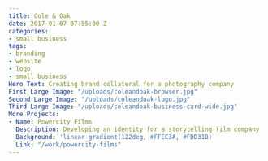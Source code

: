 ```yaml
---
title: Cole & Oak
date: 2017-01-07 07:55:00 Z
categories:
- small business
tags:
- branding
- website
- logo
- small business
Hero Text: Creating brand collateral for a photography company
First Large Image: "/uploads/coleandoak-browser.jpg"
Second Large Image: "/uploads/coleandoak-logo.jpg"
Third Large Image: "/uploads/coleandoak-business-card-wide.jpg"
More Projects:
- Name: Powercity Films
  Description: Developing an identity for a storytelling film company
  Background: 'linear-gradient(122deg, #FFEC3A, #FDD31B)'
  Link: "/work/powercity-films"
---
```


